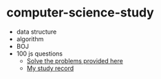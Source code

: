 # computer-science-study

- data structure
- algorithm
- BOJ
- 100 js questions
  - [Solve the problems provided here](https://www.inflearn.com/course/%EC%A0%9C%EC%A3%BC%EC%BD%94%EB%94%A9-%EC%9E%90%EB%B0%94%EC%8A%A4%ED%81%AC%EB%A6%BD%ED%8A%B8-100%EC%A0%9C#curriculum)
  - [My study record](https://www.notion.so/JS-100-6a1a1761b23b42959eb59b03910829b7)